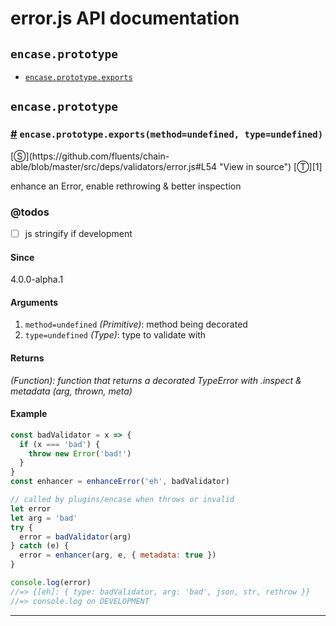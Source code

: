 # error.js API documentation

<!-- div class="toc-container" -->

<!-- div -->

## `encase.prototype`
* <a href="#encase-prototype-exports">`encase.prototype.exports`</a>

<!-- /div -->

<!-- /div -->

<!-- div class="doc-container" -->

<!-- div -->

## `encase.prototype`

<!-- div -->

<h3 id="encase-prototype-exports"><a href="#encase-prototype-exports">#</a>&nbsp;<code>encase.prototype.exports(method=undefined, type=undefined)</code></h3>
[&#x24C8;](https://github.com/fluents/chain-able/blob/master/src/deps/validators/error.js#L54 "View in source") [&#x24C9;][1]

enhance an Error, enable rethrowing & better inspection


### @todos 

- [ ] js stringify if development
 
#### Since
4.0.0-alpha.1

#### Arguments
1. `method=undefined` *(Primitive)*: method being decorated
2. `type=undefined` *(Type)*: type to validate with

#### Returns
*(Function): function that returns a decorated TypeError with .inspect & metadata (arg, thrown, meta)*

#### Example
```js
const badValidator = x => {
  if (x === 'bad') {
    throw new Error('bad!')
  }
}
const enhancer = enhanceError('eh', badValidator)

// called by plugins/encase when throws or invalid
let error
let arg = 'bad'
try {
  error = badValidator(arg)
} catch (e) {
  error = enhancer(arg, e, { metadata: true })
}

console.log(error)
//=> {[eh]: { type: badValidator, arg: 'bad', json, str, rethrow }}
//=> console.log on DEVELOPMENT

```
---

<!-- /div -->

<!-- /div -->

<!-- /div -->

 [1]: #encase.prototype "Jump back to the TOC."
